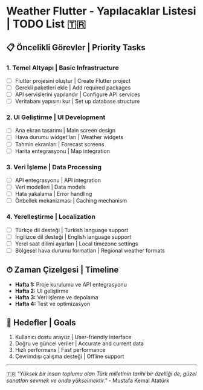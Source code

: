 
# Weather Flutter - Yapılacaklar Listesi | TODO List 🇹🇷

## 📋 Öncelikli Görevler | Priority Tasks

### 1. Temel Altyapı | Basic Infrastructure
- [ ] Flutter projesini oluştur | Create Flutter project
- [ ] Gerekli paketleri ekle | Add required packages
- [ ] API servislerini yapılandır | Configure API services
- [ ] Veritabanı yapısını kur | Set up database structure

### 2. UI Geliştirme | UI Development
- [ ] Ana ekran tasarımı | Main screen design
- [ ] Hava durumu widget'ları | Weather widgets
- [ ] Tahmin ekranları | Forecast screens
- [ ] Harita entegrasyonu | Map integration

### 3. Veri İşleme | Data Processing
- [ ] API entegrasyonu | API integration
- [ ] Veri modelleri | Data models
- [ ] Hata yakalama | Error handling
- [ ] Önbellek mekanizması | Caching mechanism

### 4. Yerelleştirme | Localization
- [ ] Türkçe dil desteği | Turkish language support
- [ ] İngilizce dil desteği | English language support
- [ ] Yerel saat dilimi ayarları | Local timezone settings
- [ ] Bölgesel hava durumu formatları | Regional weather formats

## ⏱ Zaman Çizelgesi | Timeline
- **Hafta 1:** Proje kurulumu ve API entegrasyonu
- **Hafta 2:** UI geliştirme
- **Hafta 3:** Veri işleme ve depolama
- **Hafta 4:** Test ve optimizasyon

## 🎯 Hedefler | Goals
1. Kullanıcı dostu arayüz | User-friendly interface
2. Doğru ve güncel veriler | Accurate and current data
3. Hızlı performans | Fast performance
4. Çevrimdışı çalışma desteği | Offline support

---
🇹🇷 *"Yüksek bir insan toplumu olan Türk milletinin tarihi bir özelliği de, güzel sanatları sevmek ve onda yükselmektir."* - Mustafa Kemal Atatürk
